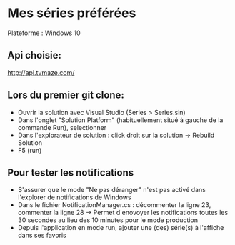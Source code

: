 # Mes séries préférées
Plateforme : Windows 10

## Api choisie:
http://api.tvmaze.com/

## Lors du premier git clone:
- Ouvrir la solution avec Visual Studio (Series > Series.sln)
- Dans l'onglet "Solution Platform" (habituellement situé à gauche de la commande Run), selectionner 
- Dans l'explorateur de solution : click droit sur la solution -> Rebuild Solution
- F5 (run)

## Pour tester les notifications
- S'assurer que le mode "Ne pas déranger" n'est pas activé dans l'explorer de notifications de Windows
- Dans le fichier NotificationManager.cs : décommenter la ligne 23, commenter la ligne 28 -> Permet d'enovoyer les notifications toutes les 30 secondes au lieu des 10 minutes pour le mode production
- Depuis l'application en mode run, ajouter une (des) série(s) à l'affiche dans ses favoris 

<!-- ## Notifications
[Docs Microsoft](https://docs.microsoft.com/en-us/windows/uwp/controls-and-patterns/tiles-and-notifications-send-local-toast) -->


<!-- ## Problèmes de références System lors d'un pull:
[StackOverFlow](https://stackoverflow.com/questions/32607616/visual-studio-2015-c-sharp-windows-universal-app-missing-assembly-reference/32607617#32607617)
###### en résumé : uploader ou désintall/réinstall la dépendance Microsoft.NETCore.UniversalWindowsPlatform depuis le Nuget manager) -->


<!-- ## Switch de System.Net.Request à HttpClientAPI
- [StackOverFlow](https://stackoverflow.com/a/38871200)
- [Windows.Web.Http.HttpClient vs System.Net.Http.HttpClient](https://stackoverflow.com/questions/31291008/system-net-http-httpclient-vs-windows-web-http-httpclient-what-are-the-main-di)
- [Demystifying HttpClient APIs in the Universal Windows Platform](https://blogs.windows.com/buildingapps/2015/11/23/demystifying-httpclient-apis-in-the-universal-windows-platform/) -->